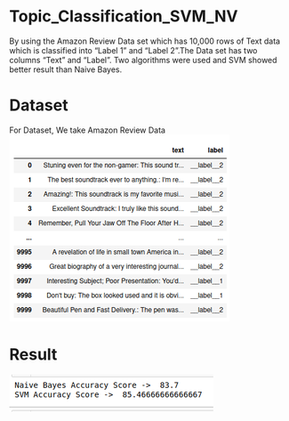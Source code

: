 # Topic_Classification_SVM_NV
By using the Amazon Review Data set which has 10,000 rows of Text data which is classified into “Label 1” and “Label 2”.The Data set has two columns “Text” and “Label”.
Two algorithms were used and SVM showed better result than Naive Bayes.
# Dataset 
For Dataset, We take Amazon Review Data
<img src="dataset.png">

# Result
<img src="result.png">
